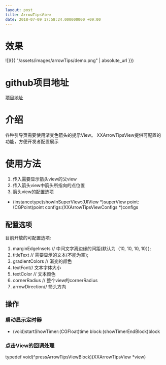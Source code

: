 ```yaml
---
layout: post
title: ArrowTipsView
date: 2018-07-09 17:58:24.000000000 +09:00
---
```


# 效果
![]({{ "/assets/images/arrowTips/demo.png" | absolute_url }})

# github项目地址
[项目地址](https://github.com/lucyDad/XXArrowTips)

# 介绍
各种引导页需要使用渐变色箭头的提示View。
XXArrowTipsView提供可配置的功能，方便开发者配置展示

# 使用方法

1. 传入需要显示箭头view的父view
2. 传入箭头view中箭头所指向的点位置
3. 箭头view的配置选项
 
+ (instancetype)showInSuperView:(UIView *)superView point:(CGPoint)point configs:(XXArrowTipsViewConfigs *)configs

## 配置选项

目前开放的可配置选项:

1. marginEdgeInsets  // 中间文字离边缘的间距(默认为（10, 10, 10, 10）);
2. titleText // 需要显示的文本(不能为空);
3. gradientColors // 渐变的颜色
4. textFont// 文本字体大小
5. textColor // 文本颜色
6. cornerRadius // 整个view的cornerRadius
7. arrowDirection// 箭头方向

## 操作

### 启动显示定时器

- (void)startShowTimer:(CGFloat)time block:(showTimerEndBlock)block

### 点击View的回调处理

typedef void(^pressArrowTipsViewBlock)(XXArrowTipsView *view)


